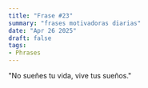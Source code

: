 ```yaml
---
title: "Frase #23"
summary: "frases motivadoras diarias"
date: "Apr 26 2025"
draft: false
tags:
- Phrases
---
```


"No sueñes tu vida, vive tus sueños."
